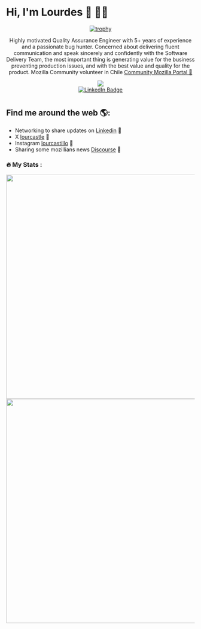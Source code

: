 # Hi, I'm Lourdes 👋 👩‍💻

<div align="center"> 
  
[![trophy](https://github-profile-trophy.vercel.app/?username=lourcastillo&theme=discord&column=9&margin-w=15&margin-h=15)](https://github.com/lourcastillo/github-profile-trophy)  
  <p>Highly motivated Quality Assurance Engineer with 5+ years of experience and a passionate bug hunter. Concerned about delivering fluent communication and speak sincerely and confidently with the Software Delivery Team, the most important thing is generating value for the business preventing production issues, and with the best value and quality for the product. Mozilla Community volunteer in Chile <a href="https://community.mozilla.org/people/lourcastillo/">Community Mozilla Portal 🌟</a></p>
  
</div>

<div id="header" align="center">
  <img src="https://i.giphy.com/media/v1.Y2lkPTc5MGI3NjExbnJuN2k5NjcyaTVpbTIzejk5eHFoZngweDJ4cDl6enN3dXE4cGxzMyZlcD12MV9pbnRlcm5hbF9naWZfYnlfaWQmY3Q9Zw/YqE4uqYNO7QAOY6yj8/giphy.gif"/>
  <div id="badges">
    <a href="https://www.linkedin.com/in/lourcastillo/">
      <img src="https://img.shields.io/badge/LinkedIn-blue?style=for-the-badge&logo=linkedin&logoColor=white" alt="LinkedIn Badge"/>
    </a>
  </div>
  <img src="https://komarev.com/ghpvc/?username=lourcastillo&color=blue" alt=""/>
  <h1>
</div>

## Find me around the web 🌎:
- Networking to share updates on <a href="https://www.linkedin.com/in/lourcastillo/">Linkedin</a> 💼
- X <a href="https://x.com/lourcastle"> lourcastle</a> 💬
- Instagram <a href="https://www.instagram.com/lourcastillo"> lourcastillo</a> 🎀
- Sharing some mozillians news <a href="https://discourse.mozilla.org/u/lourcastillo/summary">Discourse</a> 🔭

### :fire: My Stats :
<div align="center">  
  <img src="http://github-readme-streak-stats.herokuapp.com?user=lourcastillo&theme=dark&background=000000" width="600"/>
</div>
<div align="center">
  <img src="https://github-readme-stats.vercel.app/api/top-langs/?username=lourcastillo&layout=compact&theme=vision-friendly-dark" width="600"/>
</div>
